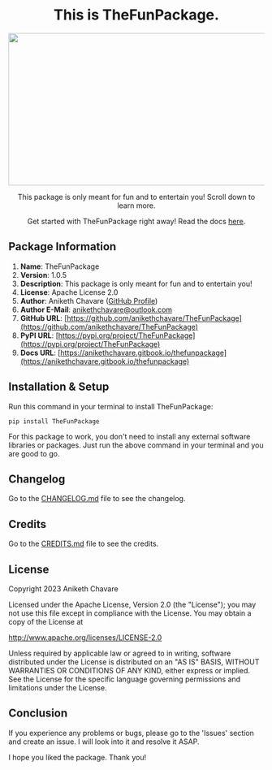 <h1 align="center">This is TheFunPackage.</h1>

<p align="center"><img src="https://github.com/anikethchavare/TheFunPackage/assets/50455489/0d27a7d1-9ae6-4f0c-a6ad-4bee8f0c4b20" width="600" height="300"></p>

<p align="center">This package is only meant for fun and to entertain you! Scroll down to learn more.</p>

<p align="center">Get started with TheFunPackage right away! Read the docs <a href="https://anikethchavare.gitbook.io/thefunpackage">here</a>.</p>

## Package Information

1. **Name**: TheFunPackage</br>
2. **Version**: 1.0.5</br>
3. **Description**: This package is only meant for fun and to entertain you!</br>
4. **License**: Apache License 2.0</br>
5. **Author**: Aniketh Chavare ([GitHub Profile](https://github.com/anikethchavare))</br>
6. **Author E-Mail**: anikethchavare@outlook.com</br>
7. **GitHub URL**: [https://github.com/anikethchavare/TheFunPackage](https://github.com/anikethchavare/TheFunPackage)</br>
8. **PyPI URL**: [https://pypi.org/project/TheFunPackage](https://pypi.org/project/TheFunPackage)</br>
9. **Docs URL**: [https://anikethchavare.gitbook.io/thefunpackage](https://anikethchavare.gitbook.io/thefunpackage)

## Installation & Setup

Run this command in your terminal to install TheFunPackage:

`pip install TheFunPackage`

For this package to work, you don't need to install any external software libraries or packages. Just run the above command in your terminal and you are good to go.

## Changelog

Go to the [CHANGELOG.md](https://github.com/anikethchavare/TheFunPackage/blob/main/CHANGELOG.md) file to see the changelog.

## Credits

Go to the [CREDITS.md](https://github.com/anikethchavare/TheFunPackage/blob/main/CREDITS.md) file to see the credits.

## License

Copyright 2023 Aniketh Chavare

Licensed under the Apache License, Version 2.0 (the "License");
you may not use this file except in compliance with the License.
You may obtain a copy of the License at

http://www.apache.org/licenses/LICENSE-2.0

Unless required by applicable law or agreed to in writing, software
distributed under the License is distributed on an "AS IS" BASIS,
WITHOUT WARRANTIES OR CONDITIONS OF ANY KIND, either express or implied.
See the License for the specific language governing permissions and
limitations under the License.

## Conclusion

If you experience any problems or bugs, please go to the 'Issues' section and create an issue. I will look into it and resolve it ASAP.

I hope you liked the package. Thank you!